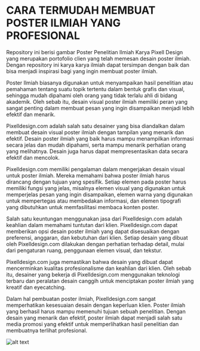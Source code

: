 # CARA TERMUDAH MEMBUAT POSTER ILMIAH YANG PROFESIONAL

Repository ini berisi gambar Poster Penelitian Ilmiah Karya Pixell Design yang merupakan portofolio clien yang telah memesan desain poster ilmiah. Dengan repository ini karya karya ilmiah dapat tersimpan dengan baik dan bisa menjadi inspirasi bagi yang ingin membuat poster ilmiah.

Poster Ilmiah biasanya digunakan untuk menyampaikan hasil penelitian atau pemahaman tentang suatu topik tertentu dalam bentuk grafis dan visual, sehingga mudah dipahami oleh orang yang tidak terlalu ahli di bidang akademik. Oleh sebab itu, desain visual poster ilmiah memiliki peran yang sangat penting dalam membuat pesan yang ingin disampaikan menjadi lebih efektif dan menarik.

Pixelldesign.com adalah salah satu desainer yang bisa diandalkan dalam membuat desain visual poster ilmiah dengan tampilan yang menarik dan efektif. Desain poster ilmiah yang baik harus mampu menampilkan informasi secara jelas dan mudah dipahami, serta mampu menarik perhatian orang yang melihatnya. Desain juga harus dapat mempresentasikan data secara efektif dan mencolok.

Pixelldesign.com memiliki pengalaman dalam mengerjakan desain visual untuk poster ilmiah. Mereka memahami bahwa poster ilmiah harus dirancang dengan tujuan yang spesifik. Setiap elemen pada poster harus memiliki fungsi yang jelas, misalnya elemen visual yang digunakan untuk memperjelas pesan yang ingin disampaikan, elemen warna yang digunakan untuk mempertegas atau membedakan informasi, dan elemen tipografi yang dibutuhkan untuk memfasilitasi membaca konten poster.

Salah satu keuntungan menggunakan jasa dari Pixelldesign.com adalah keahlian dalam memahami tuntutan dari klien. Pixelldesign.com dapat memberikan opsi desain poster ilmiah yang dapat disesuaikan dengan preferensi, anggaran, dan kebutuhan dari klien. Setiap desain yang dibuat oleh Pixelldesign.com dilakukan dengan perhatian terhadap detail, mulai dari pengaturan ruang, penggunaan elemen visual, dan tekstur.

Pixelldesign.com juga memastikan bahwa desain yang dibuat dapat mencerminkan kualitas profesionalisme dan keahlian dari klien. Oleh sebab itu, desainer yang bekerja di Pixelldesign.com menggunakan teknologi terbaru dan peralatan desain canggih untuk menciptakan poster ilmiah yang kreatif dan eyecatching.

Dalam hal pembuatan poster ilmiah, Pixelldesign.com sangat memperhatikan kesesuaian desain dengan keperluan klien. Poster ilmiah yang berhasil harus mampu memenuhi tujuan sebuah penelitian. Dengan desain yang menarik dan efektif, poster ilmiah dapat menjadi salah satu media promosi yang efektif untuk memperlihatkan hasil penelitian dan membuatnya terlihat profesional.

![alt text](https://www.pixelldesign.com/wp-content/uploads/poster-ilmiah-psikologi-remaja.webp)



